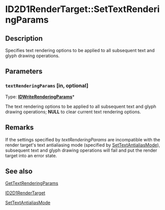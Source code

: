 # ID2D1RenderTarget::SetTextRenderingParams

## Description

Specifies text rendering options to be applied to all subsequent text and glyph drawing operations.

## Parameters

### `textRenderingParams` [in, optional]

Type: **[IDWriteRenderingParams](https://learn.microsoft.com/windows/win32/api/dwrite/nn-dwrite-idwriterenderingparams)***

The text rendering options to be applied to all subsequent text and glyph drawing operations; **NULL** to clear current text rendering options.

## Remarks

If the settings specified by *textRenderingParams* are incompatible with the render target's text antialiasing mode (specified by [SetTextAntialiasMode](https://learn.microsoft.com/windows/win32/api/d2d1/nf-d2d1-id2d1rendertarget-settextantialiasmode)), subsequent text and glyph drawing operations will fail and put the render target into an error state.

## See also

[GetTextRenderingParams](https://learn.microsoft.com/windows/win32/api/d2d1/nf-d2d1-id2d1rendertarget-gettextrenderingparams)

[ID2D1RenderTarget](https://learn.microsoft.com/windows/win32/api/d2d1/nn-d2d1-id2d1rendertarget)

[SetTextAntialiasMode](https://learn.microsoft.com/windows/win32/api/d2d1/nf-d2d1-id2d1rendertarget-settextantialiasmode)